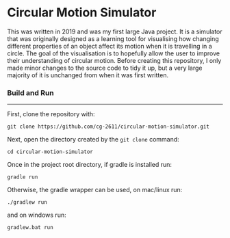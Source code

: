 # Circular Motion Simulator

This was written in 2019 and was my first large Java project. It is a simulator that was originally designed as a learning tool for visualising how changing different properties of an object affect its motion when it is travelling in a circle. The goal of the visualisation is to hopefully allow the user to improve their understanding of circular motion. Before creating this repository, I only made minor changes to the source code to tidy it up, but a very large majority of it is unchanged from when it was first written.

### Build and Run
---
First, clone the repository with:
```
git clone https://github.com/cg-2611/circular-motion-simulator.git
```
Next, open the directory created by the `git clone` command:
```
cd circular-motion-simulator
```
Once in the project root directory, if gradle is installed run:
```
gradle run
```
Otherwise, the gradle wrapper can be used, on mac/linux run:
```
./gradlew run
```
and on windows run:
```
gradlew.bat run
```


